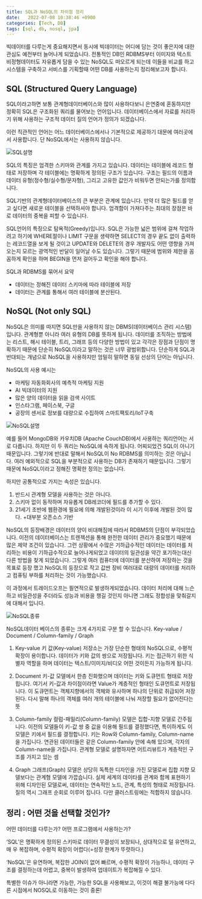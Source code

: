 ```yaml
---
title: SQL과 NoSQL의 차이점 정리
date:   2022-07-08 10:38:46 +0900
categories: [Tech, DB]
tags: [sql, db, nosql, jpa]
---
```

빅데이터를 다루는게 중요해지면서 동시에 빅데이터는 어디에 담는 것이 좋은지에 대한 관심도 예전부터 늘어나게 되었습니다. 전통적인 DB인 RDBMS부터 이미지와 텍스트 비정형데이터도 자유롭게 담을 수 있는 NoSQL도 떠오르게 되는데 이들을 비교를 하고 시스템을 구축하고 서비스를 기획할때 어떤 DB를 사용하는지 정리해보고자 합니다.

## SQL (Structured Query Language)
SQL이라고하면 보통 관계형데이터베이스와 많이 사용하다보니 은연중에 혼동하지만 정확히 SQL은 구조화된 쿼리를 물어보는 언어입니다. 데이터베이스에서 자료를 처리하기 위해 사용하는 구조적 데이터 질의 언어가 정의가 되겠습니다.

이런 직관적인 언어는 어느 데이터베이스에서나 기본적으로 제공하기 대문에 여러곳에서 사용합니다. 단 NoSQL에서는 사용하지 않습니다.

![SQL설명](https://user-images.githubusercontent.com/85277660/209830626-7478af67-8531-4943-b3b5-1f5724d74f81.jpg)

SQL의 특징은 엄격한 스키마와 관계를 가지고 있습니다. 데이터는 테이블에 레코드 형태로 저장하며 각 테이블에는 명확하게 정의된 구조가 있습니다. 구조는 필드의 이름과 데이터 유형(정수형/실수형/문자형), 그리고 고유한 값인가 비워두면 안되는가를 정의합니다.

SQL기반의 관계형데이터베이스의 큰 부분은 관계에 있습니다. 만약 더 많은 필드를 얻고 싶다면 새로운 테이블을 선택하셔야 합니다. 엄격함이 가져다주는 최대의 장점은 바로 데이터의 중복을 피할 수 있습니다.

SQL언어의 특징으로 탐욕적(Greedy)입니다. SQL은 가능한 넓은 범위에 걸쳐 작업하려고 하기에 WHERE절이나 LIMIT 구문을 생략하면 SELECT의 경우 끝도 없이 출력하는 레코드열을 보게 될 것이고 UPDATE와 DELETE의 경우 개발자도 어떤 영향을 가져오는지 모르는 광역적인 반달이 일어날 수도 있습니다. 그렇기 때문에 범위와 제한을 꼼꼼하게 확인을 하며 BEGIN을 먼저 걸어두고 확인을 해야 합니다.

SQL과 RDBMS를 묶어서 요약
* 데이터는 정해진 데이터 스키마에 따라 테이블에 저장
* 데이터는 관계를 통해서 여러 테이블에 분산된다.

## NoSQL (Not only SQL)
NoSQL은 의미를 따지면 SQL만을 사용하지 않는 DBMS(데이터베이스 관리 시스템)입니다. 관계형뿐 아니라 여러 유형의 DB를 뜻하게 됩니다. 데이터를 조직하는 방법에는 리스트, 해시 테이블, 트리, 그래프 등의 다양한 방법이 있고 각각은 장점과 단점이 명확하기 때문에 단순히 NoSQL이라고 말하는 것은 너무 광범위합니다. 단순하게 SQL과 반대되는 개념으로 NoSQL을 사용하지만 엄밀히 말하면 동일 선상의 단어는 아닙니다.

NoSQL의 사용 예시는
- 마케팅 자동화회사의 예측적 마케팅 지원
- AI 빅데이터의 지원
- 많은 양의 데이터을 읽을 검색 사이트
- 인스타그램, 페이스북, 구글
- 공장의 센서로 정보를 대량으로 수집하여 스마트팩토리/IoT구축

![NoSQL설명](https://user-images.githubusercontent.com/85277660/209831403-034667d5-885f-4eda-9812-efa7a1914561.png)

예를 들어 MongoDB와 카우치DB (Apache CouchDB)에서 사용하는 쿼리언어는 서로 다릅니다. 하지만 이 두 쿼리는 NoSQL에 속하게 됩니다. 어찌되었건 SQL이 아니기 때문입니다. 그렇기에 반대로 말해서 NoSQL이 No RDBMS를 의미하는 것은 아닙니다. 여러 예외적으로 SQL을 부분적으로 사용하는 DB가 존재하기 때문입니다. 그렇기 때문에 NoSQL이라고 정해진 명확한 정의는 없습니다.

하지만 공통적으로 가지는 속성은 있습니다.
1. 반드시 관계형 모델을 사용하는 것은 아니다.
2. 스키마 없이 동작하며 자유롭게 DB레코더에 필드를 추가할 수 있다.
3. 21세기 초반에 웹환경에 필요에 의해 개발된것이라 이 시기 이후에 개발된 것이 많다.
+대부분 오픈소스 기반

NoSQL의 등장배경은 데이터의 양이 비대해짐에 따라서 RDBMS의 단점이 부각되었습니다. 이전의 데이터베이스는 트렌젝션을 통해 완전한 데이터 관리가 중요했기 때문에 많은 제약 조건이 있습니다. 그런 상황에서 수많은 기하급수적인 데이터는 데이터를 처리하는 비용이 기하급수적으로 늘어나게되었고 데이터의 일관성을 약간 포기하는대신 다른 방법을 찾게 되었습니다. 그렇게 여러 컴퓨터에 데이터를 분산하여 저장하는 것을 목표로 등장 했고 NoSQL의 등장으로 작고 값싼 장비 여러대로 대량의 데이터를 처리하고 컴퓨팅 부하를 처리하는 것이 가능했습니다.

이 과정에서 트레이드오프는 필연적으로 발생하게되었습니다. 데이터 처리에 대해 느슨하고 비일관성을 주더라도 성능과 비용을 챙길 것인지 아니면 그래도 정합성을 맞춰갈지에 대해서 입니다.

![NoSQL종류](https://user-images.githubusercontent.com/85277660/209830681-bb2ae5e8-2127-4636-ad5e-0a3f2a85254a.png)

NoSQL데이터 베이스의 종류는 크게 4가지로 구분 할 수 있습니다.
Key-value / Document / Column-family / Graph

1. Key-value
키 값(Key-value) 저장소는 가장 단순한 형태의 NoSQL으로, 수평적 확장이 용이합니다. 데이터가 키와 값의 쌍으로 저장됩니다. 키는 접근하기 위한 식별자 역할을 하며 데이터는 텍스트/이미지/비디오 어떤 것이든지 가능하게 됩니다.

2. Document
키-값 모델에서 한층 진화했으며 데이터는 키와 도큐먼트 형태로 저장힙니다. 여기서 키-값과 차이점이라면 Value가 계층적인 형태인 도큐먼트로 저장됩니다. 이 도큐먼트는 객체지향에서의 객체와 유사하며 하나의 단위로 취급되어 저장된다. 다시 말해 하나의 객체를 여러 개의 테이블에 나눠 저장할 필요가 없어진다는 뜻

3. Column-family
컬럼-패밀리(Column-family) 모델은 집합-지향 모델로 간주됩니다. 이전의 모델들이 키-값 쌍 중 값을 이용해 필드를 결정했다면, 특이하게도 이 모델은 키에서 필드를 결정합니다. 키는 Row와 Column-family, Column-name을 가집니다. 연관된 데이터들은 같은 Column-family 안에 속해 있으며, 각자의 Column-name을 가집니다. 관계형 모델로 설명하자면 어트리뷰트가 계층적인 구조를 가지고 있는 셈

4. Graph
그래프(Graph) 모델은 상당히 독특한 디자인을 가진 모델로써 집합 지향 모델보다는 관계형 모델에 가깝습니다. 실제 세계의 데이타를 관계와 함께 표현하기 위해 디자인된 모델로써, 데이터는 연속적인 노드, 관계, 특성의 형태로 저장됩니다. 질의 역시 그래프 순회로 이루어 집니다. 다만 클러스트링에는 적합하지 않습니다.


## 정리 : 어떤 것을 선택할 것인가?
어떤 데이터를 다루는가? 어떤 프로그램에서 사용하는가?

‘SQL’은 명확하게 정의된 스키마로 데이터 무결성이 보장되나, 상대적으로 덜 유연하고, 매
우 복잡하며, 수평적 확장이 어렵다(=성장 한계가 뚜렷하다.)

‘NoSQL’은 유연하며, 복잡한 JOIN이 없어 빠르며, 수평적 확장이 가능하나, 데이터 구조를
결정하는데 어렵고, 중복이 발생하여 업데이트가 복잡해질 수 있다.

특별한 이슈가 아니라면 가능한, 가능한 SQL을 사용해보고, 이것이 해결 불가능에 다다른
시점에서 NOSQL로 이동하는 것이 중론!